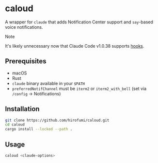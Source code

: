 # caloud

A wrapper for `claude` that adds Notification Center support and `say`-based voice notifications.

> [!NOTE]
>
> It's likely unnecessary now that Claude Code v1.0.38 supports [hooks](https://docs.anthropic.com/en/docs/claude-code/hooks).

## Prerequisites

- macOS
- Rust
- `claude` binary available in your `$PATH`
- `preferredNotifChannel` must be `iterm2` or `iterm2_with_bell` (set via `/config` → Notifications)

## Installation

```bash
git clone https://github.com/hirofumi/caloud.git
cd caloud
cargo install --locked --path .
```

## Usage

```bash
caloud <claude-options>
```
